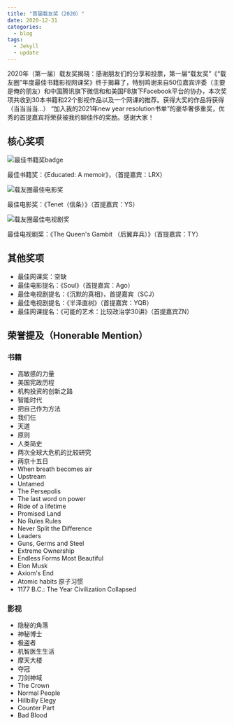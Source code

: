 ```yaml
---
title: "首届载友奖（2020）"
date: 2020-12-31
categories:
  - blog
tags:
  - Jekyll
  - update
---
```

2020年（第一届）载友奖揭晓：感谢朋友们的分享和投票，第一届“载友奖”《“载友圈”年度最佳书籍影视网课奖》终于揭幕了，特别鸣谢来自50位嘉宾评委（主要是俺的朋友）和中国腾讯旗下微信和和美国FB旗下Facebook平台的协办，本次奖项共收到30本书籍和22个影视作品以及一个网课的推荐。获得大奖的作品将获得 （当当当当...） “加入我的2021年new year resolution书单”的豪华奢侈重奖，优秀的首提嘉宾将荣获被我约聊佳作的奖励。感谢大家！

## 核心奖项

![最佳书籍奖badge](https://b.zzn.im/assets/blogposts/载友圈最佳书籍奖-300x193.png)

最佳书籍奖：《Educated: A memoir》，（首提嘉宾：LRX）

![载友圈最佳电影奖](https://b.zzn.im/assets/blogposts/载友圈最佳电影奖-300x193.png)

最佳电影奖：《Tenet（信条）》（首提嘉宾：YS）

![载友圈最佳电视剧奖](https://b.zzn.im/assets/blogposts/载友圈最佳电视剧奖-300x193.png)

最佳电视剧奖：《The Queen's Gambit （后翼弃兵）》（首提嘉宾：TY）

## 其他奖项
- 最佳网课奖：空缺
- 最佳电影提名：《Soul》（首提嘉宾：Ago）
- 最佳电视剧提名：《沉默的真相》，首提嘉宾（SCJ）
- 最佳电视剧提名：《半泽直树》（首提嘉宾：YQB）
- 最佳网课提名：《可能的艺术：比较政治学30讲》（首提嘉宾ZN）

## 荣誉提及（Honerable Mention）
### 书籍
- 高敏感的力量
- 美国宪政历程
- 机构投资的创新之路
- 智能时代
- 把自己作为方法
- 我们仨
- 天道
- 原则
- 人类简史
- 两次全球大危机的比较研究
- 两京十五日
- When breath becomes air
- Upstream
- Untamed
- The Persepolis
- The last word on power
- Ride of a lifetime
- Promised Land
- No Rules Rules
- Never Split the Difference
- Leaders
- Guns, Germs and Steel
- Extreme Ownership
- Endless Forms Most Beautiful
- Elon Musk
- Axiom's End
- Atomic habits 原子习惯
- 1177 B.C.: The Year Civilization Collapsed

### 影视
- 隐秘的角落
- 神秘博士
- 极盗者
- 机智医生生活
- 摩天大楼
- 夺冠
- 刀剑神域
- The Crown
- Normal People
- Hillbilly Elegy
- Counter Part
- Bad Blood